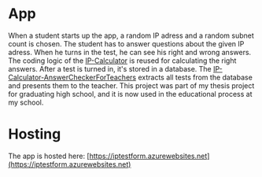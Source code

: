# App
When a student starts up the app, a random IP adress and a random subnet count is chosen. The student has to answer questions about the given IP adress. When he turns in the test, he can see his right and wrong answers. The coding logic of the [IP-Calculator](https://github.com/MartinKulev/IP-Calculator) is reused for calculating the right answers. After a test is turned in, it's stored in a database. The [IP-Calculator-AnswerCheckerForTeachers](https://github.com/MartinKulev/IP-Calculator-AnswerCheckerForTeachers) extracts all tests from the database and presents them to the teacher. This project was part of my thesis project for graduating high school, and it is now used in the educational process at my school.







# Hosting
The app is hosted here: [https://iptestform.azurewebsites.net](https://iptestform.azurewebsites.net)
